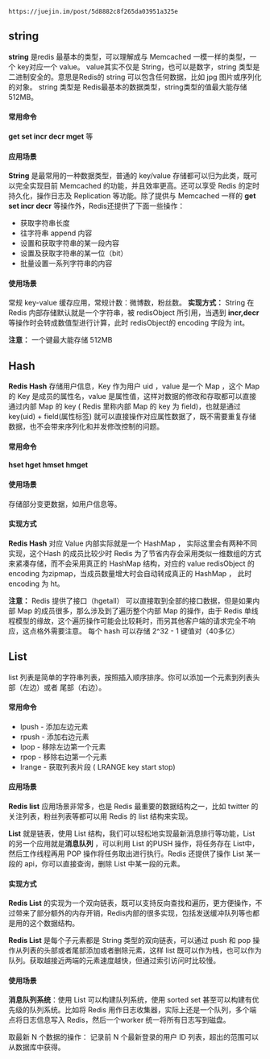 	https://juejin.im/post/5d8882c8f265da03951a325e


## string ##

 **string** 是redis 最基本的类型，可以理解成与 Memcached 一模一样的类型，一个 key对应一个 value。 value其实不仅是 String，也可以是数字，string 类型是二进制安全的。意思是Redis的 string 可以包含任何数据，比如 jpg 图片或序列化的对象。 string 类型是 Redis最基本的数据类型，string类型的值最大能存储 512MB。

#### 常用命令 ####

**get  set  incr  decr  mget** 等

#### 应用场景 ####

**String** 是最常用的一种数据类型，普通的 key/value 存储都可以归为此类，既可以完全实现目前 Memcached 的功能，并且效率更高。还可以享受 Redis 的定时持久化，操作日志及 Replication 等功能。除了提供与 Memcached 一样的 **get set incr decr** 等操作外，Redis还提供了下面一些操作：

- 获取字符串长度
- 往字符串 append 内容
- 设置和获取字符串的某一段内容
- 设置及获取字符串的某一位（bit）
- 批量设置一系列字符串的内容

#### 使用场景 ####

常规 key-value 缓存应用，常规计数：微博数，粉丝数。
**实现方式：**  String 在 Redis 内部存储默认就是一个字符串，被 redisObject 所引用，当遇到 **incr,decr** 等操作时会转成数值型进行计算，此时 redisObject的 encoding 字段为 int。

**注意：** 一个键最大能存储 512MB


## Hash ##

**Redis Hash** 存储用户信息，Key 作为用户 uid ，value 是一个 Map ，这个 Map 的 Key 是成员的属性名，value 是属性值，这样对数据的修改和存取都可以直接通过内部 Map 的 key ( Redis 里称内部 Map 的 key 为 field)，也就是通过 key(uid) + field(属性标签) 就可以直接操作对应属性数据了，既不需要重复存储数据，也不会带来序列化和并发修改控制的问题。

#### 常用命令 ####

**hset hget hmset hmget**

#### 使用场景 ####

存储部分变更数据，如用户信息等。

#### 实现方式 ####

**Redis Hash** 对应 Value 内部实际就是一个 HashMap ， 实际这里会有两种不同实现，这个Hash 的成员比较少时 Redis 为了节省内存会采用类似一维数组的方式来紧凑存储，而不会采用真正的 HashMap 结构，对应的 value redisObject 的 encoding 为zipmap，当成员数量增大时会自动转成真正的 HashMap ， 此时 encoding 为 ht。


**注意：** Redis 提供了接口（hgetall） 可以直接取到全部的接口数据，但是如果内部 Map 的成员很多，那么涉及到了遍历整个内部 Map 的操作，由于 Redis 单线程模型的缘故，这个遍历操作可能会比较耗时，而另其他客户端的请求完全不响应，这点格外需要注意。 每个 hash 可以存储 2^32 - 1 键值对（40多亿）


## List ##

list 列表是简单的字符串列表，按照插入顺序排序。你可以添加一个元素到列表头部（左边）或者 尾部（右边）。

#### 常用命令 ####

- lpush - 添加左边元素
- rpush - 添加右边元素
- lpop - 移除左边第一个元素
- rpop - 移除右边第一个元素
- lrange - 获取列表片段 ( LRANGE key start stop)

#### 应用场景 ####

**Redis list** 应用场景非常多，也是 Redis 最重要的数据结构之一，比如 twitter 的关注列表，粉丝列表等都可以用 Redis 的 list 结构来实现。

**List** 就是链表，使用 List 结构，我们可以轻松地实现最新消息排行等功能，List 的另一个应用就是**消息队列** ，可以利用 List 的PUSH 操作，将任务存在 List中，然后工作线程再用 POP 操作将任务取出进行执行。Redis 还提供了操作 List 某一段的 api，你可以直接查询，删除 List 中某一段的元素。

#### 实现方式 ####

**Redis List** 的实现为一个双向链表，既可以支持反向查找和遍历，更方便操作，不过带来了部分额外的内存开销，Redis内部的很多实现，包括发送缓冲队列等也都是用的这个数据结构。

**Redis List** 是每个子元素都是 String 类型的双向链表，可以通过 push 和 pop 操作从列表的头部或者尾部添加或者删除元素，这样 list 既可以作为栈，也可以作为队列。获取越接近两端的元素速度越快，但通过索引访问时比较慢。

#### 使用场景 ####

**消息队列系统**：使用 List 可以构建队列系统，使用 sorted set 甚至可以构建有优先级的队列系统。比如将 Redis 用作日志收集器，实际上还是一个队列，多个端点将日志信息写入 Redis，然后一个worker 统一将所有日志写到磁盘。

取最新 N 个数据的操作： 记录前 N 个最新登录的用户 ID 列表，超出的范围可以从数据库中获得。
